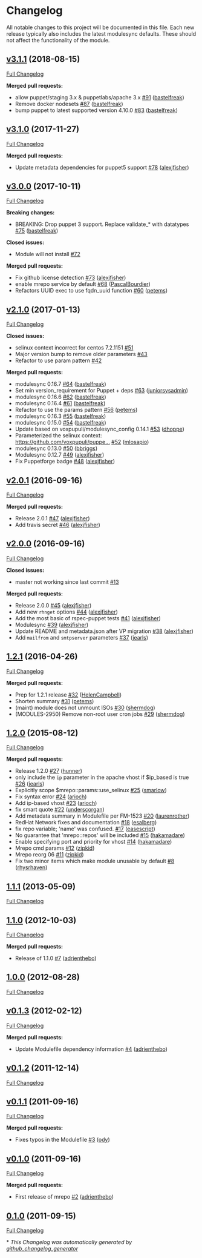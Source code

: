 # Changelog

All notable changes to this project will be documented in this file.
Each new release typically also includes the latest modulesync defaults.
These should not affect the functionality of the module.

## [v3.1.1](https://github.com/voxpupuli/puppet-mrepo/tree/v3.1.1) (2018-08-15)

[Full Changelog](https://github.com/voxpupuli/puppet-mrepo/compare/v3.1.0...v3.1.1)

**Merged pull requests:**

- allow puppet/staging 3.x & puppetlabs/apache 3.x [\#91](https://github.com/voxpupuli/puppet-mrepo/pull/91) ([bastelfreak](https://github.com/bastelfreak))
- Remove docker nodesets [\#87](https://github.com/voxpupuli/puppet-mrepo/pull/87) ([bastelfreak](https://github.com/bastelfreak))
- bump puppet to latest supported version 4.10.0 [\#83](https://github.com/voxpupuli/puppet-mrepo/pull/83) ([bastelfreak](https://github.com/bastelfreak))

## [v3.1.0](https://github.com/voxpupuli/puppet-mrepo/tree/v3.1.0) (2017-11-27)

[Full Changelog](https://github.com/voxpupuli/puppet-mrepo/compare/v3.0.0...v3.1.0)

**Merged pull requests:**

- Update metadata dependencies for puppet5 support [\#78](https://github.com/voxpupuli/puppet-mrepo/pull/78) ([alexjfisher](https://github.com/alexjfisher))

## [v3.0.0](https://github.com/voxpupuli/puppet-mrepo/tree/v3.0.0) (2017-10-11)

[Full Changelog](https://github.com/voxpupuli/puppet-mrepo/compare/v2.1.0...v3.0.0)

**Breaking changes:**

- BREAKING: Drop puppet 3 support. Replace validate\_\* with datatypes [\#75](https://github.com/voxpupuli/puppet-mrepo/pull/75) ([bastelfreak](https://github.com/bastelfreak))

**Closed issues:**

- Module will not install [\#72](https://github.com/voxpupuli/puppet-mrepo/issues/72)

**Merged pull requests:**

- Fix github license detection [\#73](https://github.com/voxpupuli/puppet-mrepo/pull/73) ([alexjfisher](https://github.com/alexjfisher))
- enable mrepo service by default [\#68](https://github.com/voxpupuli/puppet-mrepo/pull/68) ([PascalBourdier](https://github.com/PascalBourdier))
- Refactors UUID exec to use fqdn\_uuid function [\#60](https://github.com/voxpupuli/puppet-mrepo/pull/60) ([petems](https://github.com/petems))

## [v2.1.0](https://github.com/voxpupuli/puppet-mrepo/tree/v2.1.0) (2017-01-13)

[Full Changelog](https://github.com/voxpupuli/puppet-mrepo/compare/v2.0.1...v2.1.0)

**Closed issues:**

- selinux context incorrect for centos 7.2.1151 [\#51](https://github.com/voxpupuli/puppet-mrepo/issues/51)
- Major version bump to remove older parameters [\#43](https://github.com/voxpupuli/puppet-mrepo/issues/43)
- Refactor to use param pattern [\#42](https://github.com/voxpupuli/puppet-mrepo/issues/42)

**Merged pull requests:**

- modulesync 0.16.7 [\#64](https://github.com/voxpupuli/puppet-mrepo/pull/64) ([bastelfreak](https://github.com/bastelfreak))
- Set min version\_requirement for Puppet + deps [\#63](https://github.com/voxpupuli/puppet-mrepo/pull/63) ([juniorsysadmin](https://github.com/juniorsysadmin))
- modulesync 0.16.6 [\#62](https://github.com/voxpupuli/puppet-mrepo/pull/62) ([bastelfreak](https://github.com/bastelfreak))
- modulesync 0.16.4 [\#61](https://github.com/voxpupuli/puppet-mrepo/pull/61) ([bastelfreak](https://github.com/bastelfreak))
- Refactor to use the params pattern [\#56](https://github.com/voxpupuli/puppet-mrepo/pull/56) ([petems](https://github.com/petems))
- modulesync 0.16.3 [\#55](https://github.com/voxpupuli/puppet-mrepo/pull/55) ([bastelfreak](https://github.com/bastelfreak))
- modulesync 0.15.0 [\#54](https://github.com/voxpupuli/puppet-mrepo/pull/54) ([bastelfreak](https://github.com/bastelfreak))
- Update based on voxpupuli/modulesync\_config 0.14.1 [\#53](https://github.com/voxpupuli/puppet-mrepo/pull/53) ([dhoppe](https://github.com/dhoppe))
- Parameterized the selinux context: https://github.com/voxpupuli/puppe… [\#52](https://github.com/voxpupuli/puppet-mrepo/pull/52) ([mlosapio](https://github.com/mlosapio))
- modulesync 0.13.0 [\#50](https://github.com/voxpupuli/puppet-mrepo/pull/50) ([bbriggs](https://github.com/bbriggs))
- Modulesync 0.12.7 [\#49](https://github.com/voxpupuli/puppet-mrepo/pull/49) ([alexjfisher](https://github.com/alexjfisher))
- Fix Puppetforge badge [\#48](https://github.com/voxpupuli/puppet-mrepo/pull/48) ([alexjfisher](https://github.com/alexjfisher))

## [v2.0.1](https://github.com/voxpupuli/puppet-mrepo/tree/v2.0.1) (2016-09-16)

[Full Changelog](https://github.com/voxpupuli/puppet-mrepo/compare/v2.0.0...v2.0.1)

**Merged pull requests:**

- Release 2.0.1 [\#47](https://github.com/voxpupuli/puppet-mrepo/pull/47) ([alexjfisher](https://github.com/alexjfisher))
- Add travis secret [\#46](https://github.com/voxpupuli/puppet-mrepo/pull/46) ([alexjfisher](https://github.com/alexjfisher))

## [v2.0.0](https://github.com/voxpupuli/puppet-mrepo/tree/v2.0.0) (2016-09-16)

[Full Changelog](https://github.com/voxpupuli/puppet-mrepo/compare/1.2.1...v2.0.0)

**Closed issues:**

- master not working since last commit [\#13](https://github.com/voxpupuli/puppet-mrepo/issues/13)

**Merged pull requests:**

- Release 2.0.0 [\#45](https://github.com/voxpupuli/puppet-mrepo/pull/45) ([alexjfisher](https://github.com/alexjfisher))
- Add new `rhnget` options [\#44](https://github.com/voxpupuli/puppet-mrepo/pull/44) ([alexjfisher](https://github.com/alexjfisher))
- Add the most basic of rspec-puppet tests [\#41](https://github.com/voxpupuli/puppet-mrepo/pull/41) ([alexjfisher](https://github.com/alexjfisher))
- Modulesync [\#39](https://github.com/voxpupuli/puppet-mrepo/pull/39) ([alexjfisher](https://github.com/alexjfisher))
- Update README and metadata.json after VP migration [\#38](https://github.com/voxpupuli/puppet-mrepo/pull/38) ([alexjfisher](https://github.com/alexjfisher))
- Add `mailfrom` and `smtpserver` parameters [\#37](https://github.com/voxpupuli/puppet-mrepo/pull/37) ([jearls](https://github.com/jearls))

## [1.2.1](https://github.com/voxpupuli/puppet-mrepo/tree/1.2.1) (2016-04-26)

[Full Changelog](https://github.com/voxpupuli/puppet-mrepo/compare/1.2.0...1.2.1)

**Merged pull requests:**

- Prep for 1.2.1 release [\#32](https://github.com/voxpupuli/puppet-mrepo/pull/32) ([HelenCampbell](https://github.com/HelenCampbell))
- Shorten summary [\#31](https://github.com/voxpupuli/puppet-mrepo/pull/31) ([petems](https://github.com/petems))
- \(maint\) module does not unmount ISOs [\#30](https://github.com/voxpupuli/puppet-mrepo/pull/30) ([shermdog](https://github.com/shermdog))
- \(MODULES-2950\) Remove non-root user cron jobs [\#29](https://github.com/voxpupuli/puppet-mrepo/pull/29) ([shermdog](https://github.com/shermdog))

## [1.2.0](https://github.com/voxpupuli/puppet-mrepo/tree/1.2.0) (2015-08-12)

[Full Changelog](https://github.com/voxpupuli/puppet-mrepo/compare/1.1.1...1.2.0)

**Merged pull requests:**

- Release 1.2.0 [\#27](https://github.com/voxpupuli/puppet-mrepo/pull/27) ([hunner](https://github.com/hunner))
- only include the `ip` parameter in the apache vhost if $ip\_based is true [\#26](https://github.com/voxpupuli/puppet-mrepo/pull/26) ([jearls](https://github.com/jearls))
- Explicitly scope $mrepo::params::use\_selinux [\#25](https://github.com/voxpupuli/puppet-mrepo/pull/25) ([smarlow](https://github.com/smarlow))
- Fix syntax error [\#24](https://github.com/voxpupuli/puppet-mrepo/pull/24) ([arioch](https://github.com/arioch))
- Add ip-based vhost [\#23](https://github.com/voxpupuli/puppet-mrepo/pull/23) ([arioch](https://github.com/arioch))
- fix smart quote [\#22](https://github.com/voxpupuli/puppet-mrepo/pull/22) ([underscorgan](https://github.com/underscorgan))
- Add metadata summary in Modulefile per FM-1523 [\#20](https://github.com/voxpupuli/puppet-mrepo/pull/20) ([laurenrother](https://github.com/laurenrother))
- RedHat Network fixes and documentation [\#18](https://github.com/voxpupuli/puppet-mrepo/pull/18) ([esalberg](https://github.com/esalberg))
- fix repo variable; 'name' was confused. [\#17](https://github.com/voxpupuli/puppet-mrepo/pull/17) ([easescript](https://github.com/easescript))
- No guarantee that 'mrepo::repos' will be included [\#15](https://github.com/voxpupuli/puppet-mrepo/pull/15) ([hakamadare](https://github.com/hakamadare))
- Enable specifying port and priority for vhost [\#14](https://github.com/voxpupuli/puppet-mrepo/pull/14) ([hakamadare](https://github.com/hakamadare))
- Mrepo cmd params [\#12](https://github.com/voxpupuli/puppet-mrepo/pull/12) ([zipkid](https://github.com/zipkid))
- Mrepo reorg 06 [\#11](https://github.com/voxpupuli/puppet-mrepo/pull/11) ([zipkid](https://github.com/zipkid))
- Fix two minor items which make module unusable by default [\#8](https://github.com/voxpupuli/puppet-mrepo/pull/8) ([rhysrhaven](https://github.com/rhysrhaven))

## [1.1.1](https://github.com/voxpupuli/puppet-mrepo/tree/1.1.1) (2013-05-09)

[Full Changelog](https://github.com/voxpupuli/puppet-mrepo/compare/1.1.0...1.1.1)

## [1.1.0](https://github.com/voxpupuli/puppet-mrepo/tree/1.1.0) (2012-10-03)

[Full Changelog](https://github.com/voxpupuli/puppet-mrepo/compare/1.0.0...1.1.0)

**Merged pull requests:**

- Release of 1.1.0 [\#7](https://github.com/voxpupuli/puppet-mrepo/pull/7) ([adrienthebo](https://github.com/adrienthebo))

## [1.0.0](https://github.com/voxpupuli/puppet-mrepo/tree/1.0.0) (2012-08-28)

[Full Changelog](https://github.com/voxpupuli/puppet-mrepo/compare/v0.1.3...1.0.0)

## [v0.1.3](https://github.com/voxpupuli/puppet-mrepo/tree/v0.1.3) (2012-02-12)

[Full Changelog](https://github.com/voxpupuli/puppet-mrepo/compare/v0.1.2...v0.1.3)

**Merged pull requests:**

- Update Modulefile dependency information [\#4](https://github.com/voxpupuli/puppet-mrepo/pull/4) ([adrienthebo](https://github.com/adrienthebo))

## [v0.1.2](https://github.com/voxpupuli/puppet-mrepo/tree/v0.1.2) (2011-12-14)

[Full Changelog](https://github.com/voxpupuli/puppet-mrepo/compare/v0.1.1...v0.1.2)

## [v0.1.1](https://github.com/voxpupuli/puppet-mrepo/tree/v0.1.1) (2011-09-16)

[Full Changelog](https://github.com/voxpupuli/puppet-mrepo/compare/v0.1.0...v0.1.1)

**Merged pull requests:**

- Fixes typos in the Modulefile [\#3](https://github.com/voxpupuli/puppet-mrepo/pull/3) ([ody](https://github.com/ody))

## [v0.1.0](https://github.com/voxpupuli/puppet-mrepo/tree/v0.1.0) (2011-09-16)

[Full Changelog](https://github.com/voxpupuli/puppet-mrepo/compare/0.1.0...v0.1.0)

**Merged pull requests:**

- First release of mrepo [\#2](https://github.com/voxpupuli/puppet-mrepo/pull/2) ([adrienthebo](https://github.com/adrienthebo))

## [0.1.0](https://github.com/voxpupuli/puppet-mrepo/tree/0.1.0) (2011-09-15)

[Full Changelog](https://github.com/voxpupuli/puppet-mrepo/compare/25944b8072f0cfa0f5bd27b32dbe58e784ea8edf...0.1.0)



\* *This Changelog was automatically generated by [github_changelog_generator](https://github.com/github-changelog-generator/github-changelog-generator)*
